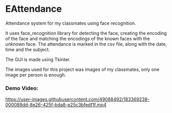 # EAttendance
Attendance system for my classmates using face recognition.  

It uses face_recognition library for detecting the face, creating the encoding of the face and matching the encodings of the known faces with the unknown face.
The attendance is marked in the csv file, along with the date, time and the subject.

The GUI is made using Tkinter.

The images used for this project was images of my classmates, only one image per person is enough.


### Demo Video:


https://user-images.githubusercontent.com/49088492/183369238-000089dd-8e26-425f-bda8-e25c3bfedf1f.mp4


